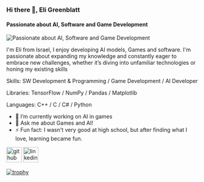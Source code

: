 ### Hi there 👋, Eli Greenblatt
#### Passionate about AI, Software and Game Development
![Passionate about AI, Software and Game Development](https://blogs.swarthmore.edu/its/wp-content/uploads/2022/12/github-universe-1920x768.png)

I'm Eli from Israel, I enjoy developing AI models, Games and software.
I'm passionate about expanding my knowledge and constantly eager to embrace new challenges, whether it’s diving into unfamiliar technologies or honing my existing skills

Skills: SW Development & Programming / Game Development / AI Developer

Libraries: TensorFlow / NumPy / Pandas / Matplotlib

Languages: C++ / C / C# / Python

- 🔭 I’m currently working on AI in games 
- 💬 Ask me about Games and AI! 
- ⚡ Fun fact: I wasn't very good at high school, but after finding what I love, learning became fun. 


[<img src='https://cdn.jsdelivr.net/npm/simple-icons@3.0.1/icons/github.svg' alt='github' height='40'>](https://github.com/EliGreenblatt)  [<img src='https://cdn.jsdelivr.net/npm/simple-icons@3.0.1/icons/linkedin.svg' alt='linkedin' height='40'>](https://www.linkedin.com/in/eli-greenblatt-156658207//)  

[![trophy](https://github-profile-trophy.vercel.app/?username=EliGreenblatt)](https://github.com/ryo-ma/github-profile-trophy)

